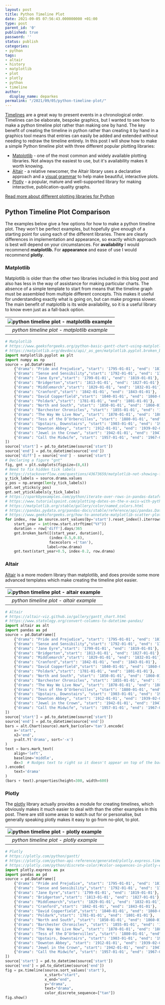 ```yaml
---
layout: post
title: Python Timeline Plot
date: 2021-09-05 07:56:43.000000000 +01:00
type: post
parent_id: '0'
published: true
password: ''
status: publish
categories:
- python
tags:
- altair
- history
- matplotlib
- plot
- plotly
- python
- timeline
author:
  display_name: deparkes
permalink: "/2021/09/05/python-timeline-plot/"
---
```

<a href="https://en.wikipedia.org/wiki/Timeline">Timelines</a> are a great way to present events in a chronological order. Timelines can be elaborate, bespoke graphics, but I wanted to see how to make a python timeline plot rather than making one by hand. The key benefit of creating the timeline in python rather than creating it by hand in a graphics tool means that entries can easily be added and extended without needing to redraw the timeline entirely.
In this post I will show how to make a simple Python timeline plot with three different popular plotting libraries:
<ul>
<li>
<a href="https://matplotlib.org/">Matplotlib</a> - one of the most common and widely available plotting libraries. Not always the easiest to use, but it's availability makes it worth knowing.</li>
<li>
<a href="https://altair-viz.github.io/">Altair</a> - a relative newcomer, the Altair library uses a declarative approach and a <a href="https://altair-viz.github.io/">visual grammar</a> to help make beautiful, interactive plots.</li>
<li>
<a href="https://plotly.com/python/">Plotly</a> - a popular, mature and well-supported library for making interactive, publication-quality graphs.</li>
</ul>
<a href="https://towardsdatascience.com/top-6-python-libraries-for-visualization-which-one-to-use-fe43381cd658">Read more about different plotting libraries for Python</a>
<h2>Python Timeline Plot Comparison</h2>
The examples below give a few options for how to make a python timeline plot. They won't be perfect examples, but hopefully give enough of a starting point for using each of the different libraries.
There are clearly differences in implementation and appearance, so exactly which approach is best will depend on your circumstances.
For <strong>availability</strong> I would recommend <strong>matplotlib.</strong>
For <strong>appearance</strong> and ease of use I would recommend <strong>plotly</strong>.
<h3>Matplotlib</h3>
Matplotlib is older than the other two libraries included in this blog post and also has less in the way of assistance for making particular charts. The absence of a simple template to start from means that the timeline graph must be assembled from multiple different concepts. This makes it useful for understanding exactly what is going on, but can make progress slower.
The main benefit of matplotlib is its wide availability, so it is a useful library to know even just as a fall-back option.

| ![python timeline plot - matplotlib example]({{site.baseurl}}/assets/2021/09/matplotlib_example.png) |
|:--:|
| *python timeline plot - matplotlib example* |

```python
# Matplotlib
# https://www.geeksforgeeks.org/python-basic-gantt-chart-using-matplotlib/
# https://matplotlib.org/devdocs/api/_as_gen/matplotlib.pyplot.broken_barh.html
import matplotlib.pyplot as plt
import numpy as np
source = pd.DataFrame([
    {"drama": "Pride and Prejudice", "start": '1795-01-01', "end": '1810-01-01'},
    {"drama": "Sense and Sensibility","start": '1792-01-01', "end": '1797-01-01'},
    {"drama": "Jane Eyre","start": '1799-01-01', "end": '1819-01-01'},
    {"drama": "Bridgerton","start": '1813-01-01', "end": '1827-01-01'},
    {"drama": "Middlemarch","start": '1829-01-01', "end": '1832-01-01'},
    {"drama": "Cranford","start": '1842-01-01', "end": '1843-01-01'},
    {"drama": "David Copperfield","start": '1840-01-01', "end": '1860-01-01'},
    {"drama": "Poldark","start": '1781-01-01', "end": '1801-01-01'},
    {"drama": "North and South", "start": '1850-01-01', "end": '1860-01-01'},
    {"drama": "Barchester Chronicles", "start": '1855-01-01', "end": '1867-02-01'},
    {"drama": "The Way We Live Now", "start": '1870-01-01', "end": '1880-02-01'},
    {"drama": "Tess of the D’Urbervilles", "start": '1880-01-01', "end": '1890-02-01'},
    {"drama": "Upstairs, Downstairs", "start": '1903-01-01', "end": '1930-02-01'},
    {"drama": "Downton Abbey", "start": '1912-01-01', "end": '1939-02-01'},
    {"drama": "Jewel in the Crown", "start": '1942-01-01', "end": '1947-02-01'},
    {"drama": "Call the Midwife", "start": '1957-01-01', "end": '1967-02-01'},
])
source['start'] = pd.to_datetime(source['start'])
source['end'] = pd.to_datetime(source['end'])
source['diff'] = source['end'] - source['start']
# Declaring a figure "gnt"
fig, gnt = plt.subplots(figsize=(8,6))
# Need to fix hidden tick labels
# https://stackoverflow.com/questions/43673659/matplotlib-not-showing-first-label-on-x-axis-for-the-bar-plot
y_tick_labels = source.drama.values
y_pos = np.arange(len(y_tick_labels))
gnt.set_yticks(y_pos)
gnt.set_yticklabels(y_tick_labels)
# https://sparkbyexamples.com/python/iterate-over-rows-in-pandas-dataframe/
# https://www.tutorialspoint.com/plotting-dates-on-the-x-axis-with-python-s-matplotlib
# https://matplotlib.org/stable/gallery/color/named_colors.html
# https://pandas.pydata.org/pandas-docs/stable/reference/api/pandas.DataFrame.sort_values.html
# https://www.geeksforgeeks.org/how-to-annotate-matplotlib-scatter-plots
for index, row in source.sort_values(by='start').reset_index().iterrows():
    start_year = int(row.start.strftime("%Y"))
    duration = row['diff'].days/365
    gnt.broken_barh([(start_year, duration)],
                    (index-0.5,0.8),
                    facecolors =('tan'),
                   label=row.drama)
    gnt.text(start_year+0.5, index-0.2, row.drama)
```

<h3>Altair</h3>
<a href="https://altair-viz.github.io/getting_started/overview.html">Altair</a> is a more modern library than matplotlib, and does provide some more advanced templates which make creating the timeline plot easier.

| ![python timeline plot - altair example]({{site.baseurl}}/assets/2021/09/altair_example.png) |
|:--:|
| *python timeline plot - altair example* |

```python
# Altair
# https://altair-viz.github.io/gallery/gantt_chart.html
# https://www.statology.org/convert-columns-to-datetime-pandas/
import altair as alt
import pandas as pd
source = pd.DataFrame([
    {"drama": "Pride and Prejudice", "start": '1795-01-01', "end": '1810-01-01'},
    {"drama": "Sense and Sensibility","start": '1792-01-01', "end": '1797-01-01'},
    {"drama": "Jane Eyre","start": '1799-01-01', "end": '1819-01-01'},
    {"drama": "Bridgerton","start": '1813-01-01', "end": '1827-01-01'},
    {"drama": "Middlemarch","start": '1829-01-01', "end": '1832-01-01'},
    {"drama": "Cranford","start": '1842-01-01', "end": '1843-01-01'},
    {"drama": "David Copperfield","start": '1840-01-01', "end": '1860-01-01'},
    {"drama": "Poldark","start": '1781-01-01', "end": '1801-01-01'},
    {"drama": "North and South", "start": '1850-01-01', "end": '1860-01-01'},
    {"drama": "Barchester Chronicles", "start": '1855-01-01', "end": '1867-02-01'},
    {"drama": "The Way We Live Now", "start": '1870-01-01', "end": '1880-02-01'},
    {"drama": "Tess of the D’Urbervilles", "start": '1880-01-01', "end": '1890-02-01'},
    {"drama": "Upstairs, Downstairs", "start": '1903-01-01', "end": '1930-02-01'},
    {"drama": "Downton Abbey", "start": '1912-01-01', "end": '1939-02-01'},
    {"drama": "Jewel in the Crown", "start": '1942-01-01', "end": '1947-02-01'},
    {"drama": "Call the Midwife", "start": '1957-01-01', "end": '1967-02-01'},
])
source['start'] = pd.to_datetime(source['start'])
source['end'] = pd.to_datetime(source['end'])
bars = alt.Chart(source).mark_bar(color='tan').encode(
    x='start',
    x2='end',
    y=alt.Y('drama', sort='-x')
)
text = bars.mark_text(
    align='left',
    baseline='middle',
    dx=3  # Nudges text to right so it doesn't appear on top of the bar
).encode(
    text='drama'
)
(bars + text).properties(height=300, width=600)
```

<h3>Plotly</h3>
The <a href="https://plotly.com/python/">plotly</a> library actually provides a module for creating timelines, which obviously makes it much easier to deal with than the other examples in this post. There are still some areas to watch out for or personalise, but generally speaking plotly makes it easy to go from no-plot, to plot.

| ![python timeline plot - plotly example]({{site.baseurl}}/assets/2021/09/plotly_example.png) |
|:--:|
| *python timeline plot - plotly example* |

```python
# Plotly
# https://plotly.com/python/gantt/
# https://plotly.com/python-api-reference/generated/plotly.express.timeline.html
# https://plotly.com/python/discrete-color/#color-sequences-in-plotly-express
import plotly.express as px
import pandas as pd
source = pd.DataFrame([
    {"drama": "Pride and Prejudice", "start": '1795-01-01', "end": '1810-01-01'},
    {"drama": "Sense and Sensibility","start": '1792-01-01', "end": '1797-01-01'},
    {"drama": "Jane Eyre","start": '1799-01-01', "end": '1819-01-01'},
    {"drama": "Bridgerton","start": '1813-01-01', "end": '1827-01-01'},
    {"drama": "Middlemarch","start": '1829-01-01', "end": '1832-01-01'},
    {"drama": "Cranford","start": '1842-01-01', "end": '1843-01-01'},
    {"drama": "David Copperfield","start": '1840-01-01', "end": '1860-01-01'},
    {"drama": "Poldark","start": '1781-01-01', "end": '1801-01-01'},
    {"drama": "North and South", "start": '1850-01-01', "end": '1860-01-01'},
    {"drama": "Barchester Chronicles", "start": '1855-01-01', "end": '1867-02-01'},
    {"drama": "The Way We Live Now", "start": '1870-01-01', "end": '1880-02-01'},
    {"drama": "Tess of the D’Urbervilles", "start": '1880-01-01', "end": '1890-02-01'},
    {"drama": "Upstairs, Downstairs", "start": '1903-01-01', "end": '1930-02-01'},
    {"drama": "Downton Abbey", "start": '1912-01-01', "end": '1939-02-01'},
    {"drama": "Jewel in the Crown", "start": '1942-01-01', "end": '1947-02-01'},
    {"drama": "Call the Midwife", "start": '1957-01-01', "end": '1967-02-01'},
])
source['start'] = pd.to_datetime(source['start'])
source['end'] = pd.to_datetime(source['end'])
fig = px.timeline(source.sort_values('start'),
                  x_start="start",
                  x_end="end",
                  y="drama",
                  text="drama",
                  color_discrete_sequence=["tan"])
fig.show()
```
